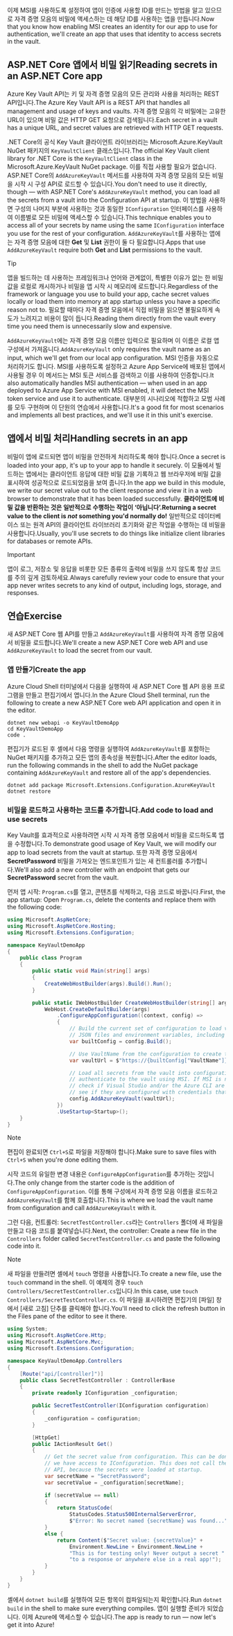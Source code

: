 <span data-ttu-id="a51bc-101">이제 MSI를 사용하도록 설정하여 앱이 인증에 사용할 ID를 만드는 방법을 알고 있으므로 자격 증명 모음의 비밀에 액세스하는 데 해당 ID를 사용하는 앱을 만듭니다.</span><span class="sxs-lookup"><span data-stu-id="a51bc-101">Now that you know how enabling MSI creates an identity for our app to use for authentication, we'll create an app that uses that identity to access secrets in the vault.</span></span>

## <a name="reading-secrets-in-an-aspnet-core-app"></a><span data-ttu-id="a51bc-102">ASP.NET Core 앱에서 비밀 읽기</span><span class="sxs-lookup"><span data-stu-id="a51bc-102">Reading secrets in an ASP.NET Core app</span></span>

<span data-ttu-id="a51bc-103">Azure Key Vault API는 키 및 자격 증명 모음의 모든 관리와 사용을 처리하는 REST API입니다.</span><span class="sxs-lookup"><span data-stu-id="a51bc-103">The Azure Key Vault API is a REST API that handles all management and usage of keys and vaults.</span></span> <span data-ttu-id="a51bc-104">자격 증명 모음의 각 비밀에는 고유한 URL이 있으며 비밀 값은 HTTP GET 요청으로 검색됩니다.</span><span class="sxs-lookup"><span data-stu-id="a51bc-104">Each secret in a vault has a unique URL, and secret values are retrieved with HTTP GET requests.</span></span>

<span data-ttu-id="a51bc-105">.NET Core의 공식 Key Vault 클라이언트 라이브러리는 Microsoft.Azure.KeyVault NuGet 패키지의 `KeyVaultClient` 클래스입니다.</span><span class="sxs-lookup"><span data-stu-id="a51bc-105">The official Key Vault client library for .NET Core is the `KeyVaultClient` class in the Microsoft.Azure.KeyVault NuGet package.</span></span> <span data-ttu-id="a51bc-106">이를 직접 사용할 필요가 없습니다. ASP.NET Core의 `AddAzureKeyVault` 메서드를 사용하여 자격 증명 모음의 모든 비밀을 시작 시 구성 API로 로드할 수 있습니다.</span><span class="sxs-lookup"><span data-stu-id="a51bc-106">You don't need to use it directly, though &mdash; with ASP.NET Core's `AddAzureKeyVault` method, you can load all the secrets from a vault into the Configuration API at startup.</span></span> <span data-ttu-id="a51bc-107">이 방법을 사용하면 구성의 나머지 부분에 사용하는 것과 동일한 `IConfiguration` 인터페이스를 사용하여 이름별로 모든 비밀에 액세스할 수 있습니다.</span><span class="sxs-lookup"><span data-stu-id="a51bc-107">This technique enables you to access all of your secrets by name using the same `IConfiguration` interface you use for the rest of your configuration.</span></span> <span data-ttu-id="a51bc-108">`AddAzureKeyVault`를 사용하는 앱에는 자격 증명 모음에 대한 **Get** 및 **List** 권한이 둘 다 필요합니다.</span><span class="sxs-lookup"><span data-stu-id="a51bc-108">Apps that use `AddAzureKeyVault` require both **Get** and **List** permissions to the vault.</span></span>

> [!TIP]
> <span data-ttu-id="a51bc-109">앱을 빌드하는 데 사용하는 프레임워크나 언어와 관계없이, 특별한 이유가 없는 한 비밀 값을 로컬로 캐시하거나 비밀을 앱 시작 시 메모리에 로드합니다.</span><span class="sxs-lookup"><span data-stu-id="a51bc-109">Regardless of the framework or language you use to build your app, cache secret values locally or load them into memory at app startup unless you have a specific reason not to.</span></span> <span data-ttu-id="a51bc-110">필요할 때마다 자격 증명 모음에서 직접 비밀을 읽으면 불필요하게 속도가 느려지고 비용이 많이 듭니다.</span><span class="sxs-lookup"><span data-stu-id="a51bc-110">Reading them directly from the vault every time you need them is unnecessarily slow and expensive.</span></span>

<span data-ttu-id="a51bc-111">`AddAzureKeyVault`에는 자격 증명 모음 이름만 입력으로 필요하며 이 이름은 로컬 앱 구성에서 가져옵니다.</span><span class="sxs-lookup"><span data-stu-id="a51bc-111">`AddAzureKeyVault` only requires the vault name as an input, which we'll get from our local app configuration.</span></span> <span data-ttu-id="a51bc-112">MSI 인증을 자동으로 처리하기도 합니다. MSI를 사용하도록 설정하고 Azure App Service에 배포된 앱에서 사용될 경우 이 메서드는 MSI 토큰 서비스를 검색하고 이를 사용하여 인증합니다.</span><span class="sxs-lookup"><span data-stu-id="a51bc-112">It also automatically handles MSI authentication &mdash; when used in an app deployed to Azure App Service with MSI enabled, it will detect the MSI token service and use it to authenticate.</span></span> <span data-ttu-id="a51bc-113">대부분의 시나리오에 적합하고 모범 사례를 모두 구현하며 이 단원의 연습에서 사용합니다.</span><span class="sxs-lookup"><span data-stu-id="a51bc-113">It's a good fit for most scenarios and implements all best practices, and we'll use it in this unit's exercise.</span></span>

## <a name="handling-secrets-in-an-app"></a><span data-ttu-id="a51bc-114">앱에서 비밀 처리</span><span class="sxs-lookup"><span data-stu-id="a51bc-114">Handling secrets in an app</span></span>

<span data-ttu-id="a51bc-115">비밀이 앱에 로드되면 앱이 비밀을 안전하게 처리하도록 해야 합니다.</span><span class="sxs-lookup"><span data-stu-id="a51bc-115">Once a secret is loaded into your app, it's up to your app to handle it securely.</span></span> <span data-ttu-id="a51bc-116">이 모듈에서 빌드하는 앱에서는 클라이언트 응답에 대한 비밀 값을 기록하고 웹 브라우저에 비밀 값을 표시하여 성공적으로 로드되었음을 보여 줍니다.</span><span class="sxs-lookup"><span data-stu-id="a51bc-116">In the app we build in this module, we write our secret value out to the client response and view it in a web browser to demonstrate that it has been loaded successfully.</span></span> <span data-ttu-id="a51bc-117">**클라이언트에 비밀 값을 반환하는 것은 일반적으로 수행하는 작업이 ‘아닙니다’.**</span><span class="sxs-lookup"><span data-stu-id="a51bc-117">**Returning a secret value to the client is *not* something you'd normally do!**</span></span> <span data-ttu-id="a51bc-118">일반적으로 데이터베이스 또는 원격 API의 클라이언트 라이브러리 초기화와 같은 작업을 수행하는 데 비밀을 사용합니다.</span><span class="sxs-lookup"><span data-stu-id="a51bc-118">Usually, you'll use secrets to do things like initialize client libraries for databases or remote APIs.</span></span>

> [!IMPORTANT]
> <span data-ttu-id="a51bc-119">앱이 로그, 저장소 및 응답을 비롯한 모든 종류의 출력에 비밀을 쓰지 않도록 항상 코드를 주의 깊게 검토하세요.</span><span class="sxs-lookup"><span data-stu-id="a51bc-119">Always carefully review your code to ensure that your app never writes secrets to any kind of output, including logs, storage, and responses.</span></span>

## <a name="exercise"></a><span data-ttu-id="a51bc-120">연습</span><span class="sxs-lookup"><span data-stu-id="a51bc-120">Exercise</span></span>

<span data-ttu-id="a51bc-121">새 ASP.NET Core 웹 API를 만들고 `AddAzureKeyVault`를 사용하여 자격 증명 모음에서 비밀을 로드합니다.</span><span class="sxs-lookup"><span data-stu-id="a51bc-121">We'll create a new ASP.NET Core web API and use `AddAzureKeyVault` to load the secret from our vault.</span></span>

### <a name="create-the-app"></a><span data-ttu-id="a51bc-122">앱 만들기</span><span class="sxs-lookup"><span data-stu-id="a51bc-122">Create the app</span></span>

<span data-ttu-id="a51bc-123">Azure Cloud Shell 터미널에서 다음을 실행하여 새 ASP.NET Core 웹 API 응용 프로그램을 만들고 편집기에서 엽니다.</span><span class="sxs-lookup"><span data-stu-id="a51bc-123">In the Azure Cloud Shell terminal, run the following to create a new ASP.NET Core web API application and open it in the editor.</span></span>

```console
dotnet new webapi -o KeyVaultDemoApp
cd KeyVaultDemoApp
code .
```

<span data-ttu-id="a51bc-124">편집기가 로드된 후 셸에서 다음 명령을 실행하여 `AddAzureKeyVault`를 포함하는 NuGet 패키지를 추가하고 모든 앱의 종속성을 복원합니다.</span><span class="sxs-lookup"><span data-stu-id="a51bc-124">After the editor loads, run the following commands in the shell to add the NuGet package containing `AddAzureKeyVault` and restore all of the app's dependencies.</span></span>

```console
dotnet add package Microsoft.Extensions.Configuration.AzureKeyVault
dotnet restore
```

### <a name="add-code-to-load-and-use-secrets"></a><span data-ttu-id="a51bc-125">비밀을 로드하고 사용하는 코드를 추가합니다.</span><span class="sxs-lookup"><span data-stu-id="a51bc-125">Add code to load and use secrets</span></span>

<span data-ttu-id="a51bc-126">Key Vault를 효과적으로 사용하려면 시작 시 자격 증명 모음에서 비밀을 로드하도록 앱을 수정합니다.</span><span class="sxs-lookup"><span data-stu-id="a51bc-126">To demonstrate good usage of Key Vault, we will modify our app to load secrets from the vault at startup.</span></span> <span data-ttu-id="a51bc-127">또한 자격 증명 모음에서 **SecretPassword** 비밀을 가져오는 엔드포인트가 있는 새 컨트롤러를 추가합니다.</span><span class="sxs-lookup"><span data-stu-id="a51bc-127">We'll also add a new controller with an endpoint that gets our **SecretPassword** secret from the vault.</span></span>

<span data-ttu-id="a51bc-128">먼저 앱 시작: `Program.cs`를 열고, 콘텐츠를 삭제하고, 다음 코드로 바꿉니다.</span><span class="sxs-lookup"><span data-stu-id="a51bc-128">First, the app startup: Open `Program.cs`, delete the contents and replace them with the following code:</span></span>

```csharp
using Microsoft.AspNetCore;
using Microsoft.AspNetCore.Hosting;
using Microsoft.Extensions.Configuration;

namespace KeyVaultDemoApp
{
    public class Program
    {
        public static void Main(string[] args)
        {
            CreateWebHostBuilder(args).Build().Run();
        }

        public static IWebHostBuilder CreateWebHostBuilder(string[] args) =>
            WebHost.CreateDefaultBuilder(args)
                .ConfigureAppConfiguration((context, config) =>
                {
                    // Build the current set of configuration to load values from
                    // JSON files and environment variables, including VaultName.
                    var builtConfig = config.Build();

                    // Use VaultName from the configuration to create the full vault URL.
                    var vaultUrl = $"https://{builtConfig["VaultName"]}.vault.azure.net/";

                    // Load all secrets from the vault into configuration. This will automatically
                    // authenticate to the vault using MSI. If MSI is not available, it will
                    // check if Visual Studio and/or the Azure CLI are installed locally and
                    // see if they are configured with credentials that can access the vault.
                    config.AddAzureKeyVault(vaultUrl);
                })
                .UseStartup<Startup>();
    }
}
```

> [!NOTE]
> <span data-ttu-id="a51bc-129">편집이 완료되면 `Ctrl+S`로 파일을 저장해야 합니다.</span><span class="sxs-lookup"><span data-stu-id="a51bc-129">Make sure to save files with `Ctrl+S` when you're done editing them.</span></span>

<span data-ttu-id="a51bc-130">시작 코드의 유일한 변경 내용은 `ConfigureAppConfiguration`를 추가하는 것입니다.</span><span class="sxs-lookup"><span data-stu-id="a51bc-130">The only change from the starter code is the addition of `ConfigureAppConfiguration`.</span></span> <span data-ttu-id="a51bc-131">이를 통해 구성에서 자격 증명 모음 이름을 로드하고 `AddAzureKeyVault`를 함께 호출합니다.</span><span class="sxs-lookup"><span data-stu-id="a51bc-131">This is where we load the vault name from configuration and call `AddAzureKeyVault` with it.</span></span>

<span data-ttu-id="a51bc-132">그런 다음, 컨트롤러: `SecretTestController.cs`라는 `Controllers` 폴더에 새 파일을 만들고 다음 코드를 붙여넣습니다.</span><span class="sxs-lookup"><span data-stu-id="a51bc-132">Next, the controller: Create a new file in the `Controllers` folder called `SecretTestController.cs` and paste the following code into it.</span></span>

> [!NOTE]
> <span data-ttu-id="a51bc-133">새 파일을 만들려면 셸에서 `touch` 명령을 사용합니다.</span><span class="sxs-lookup"><span data-stu-id="a51bc-133">To create a new file, use the `touch` command in the shell.</span></span> <span data-ttu-id="a51bc-134">이 예제의 경우 `touch Controllers/SecretTestController.cs`입니다.</span><span class="sxs-lookup"><span data-stu-id="a51bc-134">In this case, use `touch Controllers/SecretTestController.cs`.</span></span> <span data-ttu-id="a51bc-135">이 파일을 표시하려면 편집기의 [파일] 창에서 [새로 고침] 단추를 클릭해야 합니다.</span><span class="sxs-lookup"><span data-stu-id="a51bc-135">You'll need to click the refresh button in the Files pane of the editor to see it there.</span></span>

```csharp
using System;
using Microsoft.AspNetCore.Http;
using Microsoft.AspNetCore.Mvc;
using Microsoft.Extensions.Configuration;

namespace KeyVaultDemoApp.Controllers
{
    [Route("api/[controller]")]
    public class SecretTestController : ControllerBase
    {
        private readonly IConfiguration _configuration;

        public SecretTestController(IConfiguration configuration)
        {
            _configuration = configuration;
        }

        [HttpGet]
        public IActionResult Get()
        {
            // Get the secret value from configuration. This can be done anywhere
            // we have access to IConfiguration. This does not call the Key Vault
            // API, because the secrets were loaded at startup.
            var secretName = "SecretPassword";
            var secretValue = _configuration[secretName];

            if (secretValue == null)
            {
                return StatusCode(
                    StatusCodes.Status500InternalServerError,
                    $"Error: No secret named {secretName} was found...");
            }
            else {
                return Content($"Secret value: {secretValue}" +
                    Environment.NewLine + Environment.NewLine +
                    "This is for testing only! Never output a secret " +
                    "to a response or anywhere else in a real app!");
            }
        }
    }
}
```

<span data-ttu-id="a51bc-136">셸에서 `dotnet build`를 실행하여 모든 항목이 컴파일되는지 확인합니다.</span><span class="sxs-lookup"><span data-stu-id="a51bc-136">Run `dotnet build` in the shell to make sure everything compiles.</span></span> <span data-ttu-id="a51bc-137">앱이 실행할 준비가 되었습니다. 이제 Azure에 액세스할 수 있습니다.</span><span class="sxs-lookup"><span data-stu-id="a51bc-137">The app is ready to run &mdash; now let's get it into Azure!</span></span>